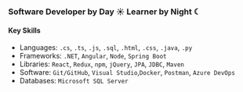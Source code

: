 ### Software Developer by Day ☀ Learner by Night ☾

#### Key Skills 
- Languages: `.cs`, `.ts`, `.js`, `.sql`, `.html`, `.css`, `.java`, `.py`
- Frameworks: `.NET`, `Angular`, `Node`, `Spring Boot`
- Libraries: `React`, `Redux`, `npm`, `jQuery`, `JPA`, `JDBC`, `Maven`
- Software: `Git/GitHub`, `Visual Studio`,`Docker`, `Postman`, `Azure DevOps`
- Databases: `Microsoft SQL Server`
